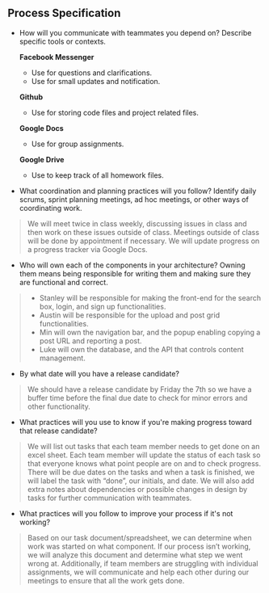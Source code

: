 ## Process Specification

* How will you communicate with teammates you depend on? Describe specific tools or contexts.  

	**Facebook Messenger**
	- Use for questions and clarifications.
	- Use for small updates and notification.  

	**Github**
	- Use for storing code files and project related files.

	**Google Docs**
	- Use for group assignments.

	**Google Drive**
	- Use to keep track of all homework files.

* What coordination and planning practices will you follow? Identify daily scrums, sprint planning meetings, ad hoc meetings, or other ways of coordinating work. 
> We will meet twice in class weekly, discussing issues in class and then work on these issues outside of class. Meetings outside of class will be done by appointment if necessary. We will update progress on a progress tracker via Google Docs.

* Who will own each of the components in your architecture? Owning them means being responsible for writing them and making sure they are functional and correct.
> - Stanley will be responsible for making the front-end for the search box, login, and sign up functionalities.
> - Austin will be responsible for the upload and post grid functionalities.
> - Min will own the navigation bar, and the popup enabling copying a post URL and reporting a post.
> - Luke will own the database, and the API that controls content management.

* By what date will you have a release candidate?
> We should have a release candidate by Friday the 7th so we have a buffer time before the final due date to check for minor errors and other functionality.

* What practices will you use to know if you're making progress toward that release candidate?
> We will list out tasks that each team member needs to get done on an excel sheet. Each team member will update the status of each task so that everyone knows what point people are on and to check progress. There will be due dates on the tasks and when a task is finished, we will label the task with “done”, our initials, and date. We will also add extra notes about dependencies or possible changes in design by tasks for further communication with teammates.

* What practices will you follow to improve your process if it's not working?
> Based on our task document/spreadsheet, we can determine when work was started on what component. If our process isn’t working, we will analyze this document and determine what step we went wrong at. Additionally, if team members are struggling with individual assignments, we will communicate and help each other during our meetings to ensure that all the work gets done.
